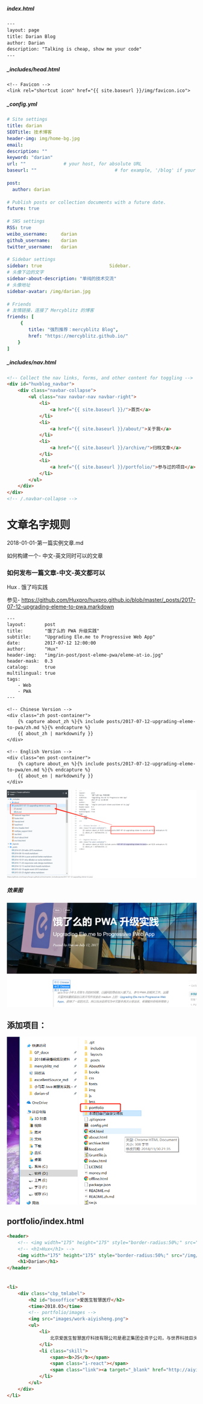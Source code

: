 ##### index.html

```html
---
layout: page
title: Darian Blog
author: Darian
description: "Talking is cheap, show me your code"
---
```



##### _includes/head.html

    <!-- Favicon -->
    <link rel="shortcut icon" href="{{ site.baseurl }}/img/favicon.ico">


##### _config.yml

```yaml
# Site settings
title: darian
SEOTitle: 技术博客
header-img: img/home-bg.jpg
email: 
description: ""
keyword: "darian"
url: ""              # your host, for absolute URL
baseurl: ""                             # for example, '/blog' if your blog hosted on 'host/blog'

post:
  author: darian

# Publish posts or collection documents with a future date.
future: true

# SNS settings
RSS: true
weibo_username:     darian
github_username:    darian
twitter_username:   darian

# Sidebar settings
sidebar: true                         Sidebar.
# 头像下边的文字
sidebar-about-description: "单纯的技术交流"
# 头像地址
sidebar-avatar: /img/darian.jpg

# Friends
# 友情链接，连接了 Mercyblitz 的博客
friends: [
     {
        title: "强烈推荐：mercyblitz Blog",
        href: "https://mercyblitz.github.io/"
    }
]
```



##### _includes/nav.html

```html
<!-- Collect the nav links, forms, and other content for toggling -->
<div id="huxblog_navbar">
    <div class="navbar-collapse">
        <ul class="nav navbar-nav navbar-right">
            <li>
                <a href="{{ site.baseurl }}/">首页</a>
            </li>
            <li>
                <a href="{{ site.baseurl }}/about/">关于我</a>
            </li>
            <li>
                <a href="{{ site.baseurl }}/archive/">归档文章</a>
            </li>
            <li>
                <a href="{{ site.baseurl }}/portfolio/">参与过的项目</a>
            </li>
        </ul>
    </div>
</div>
<!-- /.navbar-collapse -->
```



# 文章名字规则

2018-01-01-第一篇实例文章.md



如何构建一个- 中文-英文同时可以的文章

### 如何发布一篇文章-中文-英文都可以



Hux . 饿了吗实践



参见- https://github.com/Huxpro/huxpro.github.io/blob/master/_posts/2017-07-12-upgrading-eleme-to-pwa.markdown

```
---
layout:       post
title:        "饿了么的 PWA 升级实践"
subtitle:     "Upgrading Ele.me to Progressive Web App"
date:         2017-07-12 12:00:00
author:       "Hux"
header-img:   "img/in-post/post-eleme-pwa/eleme-at-io.jpg"
header-mask:  0.3
catalog:      true
multilingual: true
tags:
    - Web
    - PWA
---

<!-- Chinese Version -->
<div class="zh post-container">
    {% capture about_zh %}{% include posts/2017-07-12-upgrading-eleme-to-pwa/zh.md %}{% endcapture %}
    {{ about_zh | markdownify }}
</div>

<!-- English Version -->
<div class="en post-container">
    {% capture about_en %}{% include posts/2017-07-12-upgrading-eleme-to-pwa/en.md %}{% endcapture %}
    {{ about_en | markdownify }}
</div>

```

![1562971722341](assets/1562971722341.png)



##### 效果图 

![1562971574981](assets/1562971574981.png)



## 添加项目：

![1562972047659](assets/1562972047659.png)



## portfolio/index.html

```html
<header>
    <!-- <img width="175" height="175" style="border-radius:50%;" src="/img/avatar-hux-ny.jpg"> -->
    <!-- <h1>Hux</h1> -->
    <img width="175" height="175" style="border-radius:50%;" src="/img/darian.jpg">
    <h1>Darian</h1>
</header>


<li>
    <div class="cbp_tmlabel">
        <h2 id="boxoffice">爱医生智慧医疗</h2>
        <time>2018.03</time>
        <!-- portfolio/images -->
        <img src="images/work-aiyisheng.png">
        <ul>
            <li>
                北京爱医生智慧医疗科技有限公司是君正集团全资子公司，与世界科技巨头IBM公司深度战略合作，应用世界领先的认知医疗和人工智能技术，致力于打造国内创新智慧医疗平台爱医生携手医疗健康行业生态合作伙伴，基于人工智能技术和医疗健康数据，共同推动中国医疗健康领域创新，致力于成为中国家庭全面健康管理的顾问，基层医疗机构全科医生的助手，助力分级诊疗政策落地和健康中国战略实施
            </li>
            <li class="skill">
                <span><b>JS</b></span>
                <span class="i-react"></span>
                <span class="link"><a target="_blank" href="http://aiyisheng.com.cn/index.html">See it</a></span>
            </li>
        </ul>
    </div>
</li>
```


